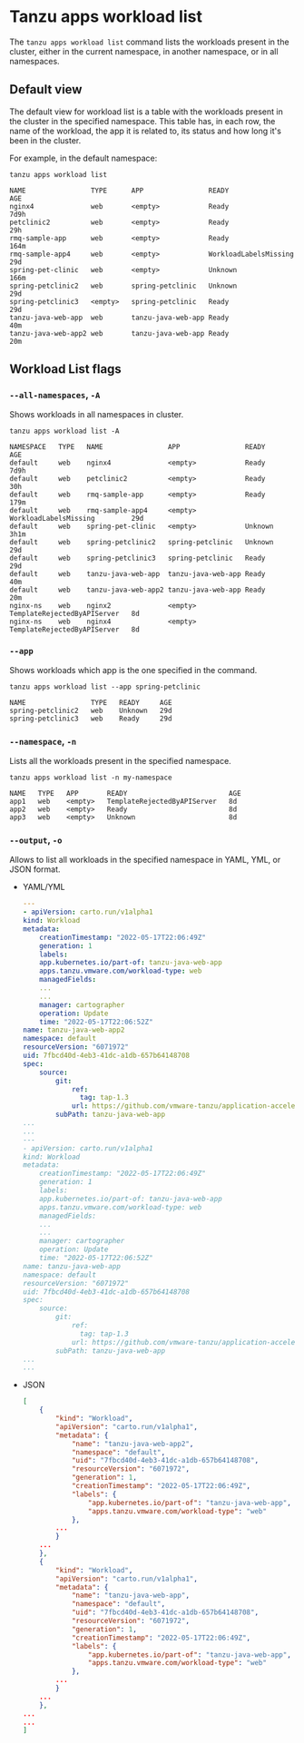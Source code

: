 # Tanzu apps workload list

The `tanzu apps workload list` command lists the workloads present in the cluster, either in the
current namespace, in another namespace, or in all namespaces.

## Default view

The default view for workload list is a table with the workloads present in the cluster in the
specified namespace. This table has, in each row, the name of the workload, the app it is related
to, its status and how long it's been in the cluster.

For example, in the default namespace:

```Console
tanzu apps workload list

NAME                TYPE      APP                READY                   AGE
nginx4              web       <empty>            Ready                   7d9h
petclinic2          web       <empty>            Ready                   29h
rmq-sample-app      web       <empty>            Ready                   164m
rmq-sample-app4     web       <empty>            WorkloadLabelsMissing   29d
spring-pet-clinic   web       <empty>            Unknown                 166m
spring-petclinic2   web       spring-petclinic   Unknown                 29d
spring-petclinic3   <empty>   spring-petclinic   Ready                   29d
tanzu-java-web-app  web       tanzu-java-web-app Ready                   40m
tanzu-java-web-app2 web       tanzu-java-web-app Ready                   20m
```

## Workload List flags

### <a id="list-all-namespaces"></a> `--all-namespaces`, `-A`

Shows workloads in all namespaces in cluster.

```console
tanzu apps workload list -A

NAMESPACE   TYPE   NAME                APP                READY                         AGE
default     web    nginx4              <empty>            Ready                         7d9h
default     web    petclinic2          <empty>            Ready                         30h
default     web    rmq-sample-app      <empty>            Ready                         179m
default     web    rmq-sample-app4     <empty>            WorkloadLabelsMissing         29d
default     web    spring-pet-clinic   <empty>            Unknown                       3h1m
default     web    spring-petclinic2   spring-petclinic   Unknown                       29d
default     web    spring-petclinic3   spring-petclinic   Ready                         29d
default     web    tanzu-java-web-app  tanzu-java-web-app Ready                         40m
default     web    tanzu-java-web-app2 tanzu-java-web-app Ready                         20m
nginx-ns    web    nginx2              <empty>            TemplateRejectedByAPIServer   8d
nginx-ns    web    nginx4              <empty>            TemplateRejectedByAPIServer   8d
```

### <a id="list-app"></a> `--app`

Shows workloads which app is the one specified in the command.

```console
tanzu apps workload list --app spring-petclinic

NAME                TYPE   READY     AGE
spring-petclinic2   web    Unknown   29d
spring-petclinic3   web    Ready     29d
```

### <a id="list-namespace"></a> `--namespace`, `-n`

Lists all the workloads present in the specified namespace.

```console
tanzu apps workload list -n my-namespace

NAME   TYPE   APP       READY                         AGE
app1   web    <empty>   TemplateRejectedByAPIServer   8d
app2   web    <empty>   Ready                         8d
app3   web    <empty>   Unknown                       8d
```

### <a id="list-output"></a> `--output`, `-o`

Allows to list all workloads in the specified namespace in YAML, YML, or JSON format.

- YAML/YML

    ```yaml
    ---
    - apiVersion: carto.run/v1alpha1
    kind: Workload
    metadata:
        creationTimestamp: "2022-05-17T22:06:49Z"
        generation: 1
        labels:
        app.kubernetes.io/part-of: tanzu-java-web-app
        apps.tanzu.vmware.com/workload-type: web
        managedFields:
        ...
        ...
        manager: cartographer
        operation: Update
        time: "2022-05-17T22:06:52Z"
    name: tanzu-java-web-app2
    namespace: default
    resourceVersion: "6071972"
    uid: 7fbcd40d-4eb3-41dc-a1db-657b64148708
    spec:
        source:
            git:
                ref:
                  tag: tap-1.3
                url: https://github.com/vmware-tanzu/application-accelerator-samples
            subPath: tanzu-java-web-app
    ...
    ...
    ---
    - apiVersion: carto.run/v1alpha1
    kind: Workload
    metadata:
        creationTimestamp: "2022-05-17T22:06:49Z"
        generation: 1
        labels:
        app.kubernetes.io/part-of: tanzu-java-web-app
        apps.tanzu.vmware.com/workload-type: web
        managedFields:
        ...
        ...
        manager: cartographer
        operation: Update
        time: "2022-05-17T22:06:52Z"
    name: tanzu-java-web-app
    namespace: default
    resourceVersion: "6071972"
    uid: 7fbcd40d-4eb3-41dc-a1db-657b64148708
    spec:
        source:
            git:
                ref:
                  tag: tap-1.3
                url: https://github.com/vmware-tanzu/application-accelerator-samples
            subPath: tanzu-java-web-app
    ...
    ...
    ```

- JSON

    ```json
    [
        {
            "kind": "Workload",
            "apiVersion": "carto.run/v1alpha1",
            "metadata": {
                "name": "tanzu-java-web-app2",
                "namespace": "default",
                "uid": "7fbcd40d-4eb3-41dc-a1db-657b64148708",
                "resourceVersion": "6071972",
                "generation": 1,
                "creationTimestamp": "2022-05-17T22:06:49Z",
                "labels": {
                    "app.kubernetes.io/part-of": "tanzu-java-web-app",
                    "apps.tanzu.vmware.com/workload-type": "web"
                },
            ...
            }
        ...
        },
        {
            "kind": "Workload",
            "apiVersion": "carto.run/v1alpha1",
            "metadata": {
                "name": "tanzu-java-web-app",
                "namespace": "default",
                "uid": "7fbcd40d-4eb3-41dc-a1db-657b64148708",
                "resourceVersion": "6071972",
                "generation": 1,
                "creationTimestamp": "2022-05-17T22:06:49Z",
                "labels": {
                    "app.kubernetes.io/part-of": "tanzu-java-web-app",
                    "apps.tanzu.vmware.com/workload-type": "web"
                },
            ...
            }
        ...
        },
    ...
    ...
    ]
    ```
